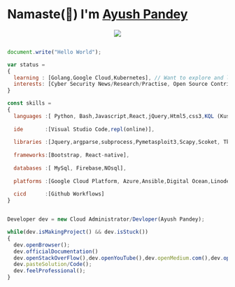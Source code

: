 # Namaste(:pray:) I'm [Ayush Pandey](https://github.com/Metapandey)
<p align="center" >
<img src="https://user-images.githubusercontent.com/49518917/109409530-91fb2c80-79b9-11eb-8c2e-743d08ac99df.gif"><br>
</p> 

```js

document.write("Hello World");

var status = 
{ 
  learning : [Golang,Google Cloud,Kubernetes], // Want to explore and learn about different services provided by AWS but not a the moment
  interests: [Cyber Security News/Research/Practise, Open Source Contribution,Football,Formula One,Flat track racing]
}

const skills = 
{
  languages :[ Python, Bash,Javascript,React,jQuery,Html5,css3,KQL (Kusto Query Language), data serialization languages(Json,Yaml,XML),Java,C++],
  
  ide       :[Visual Studio Code,repl(online)],
  
  libraries :[Jquery,argparse,subprocess,Pymetasploit3,Scapy,Scoket, Tkinter,Numpy,Pandas],
  
  frameworks:[Bootstrap, React-native],
  
  databases :[ MySql, Firebase,NOsql],
  
  platforms :[Google Cloud Platform, Azure,Ansible,Digital Ocean,Linode,IBM],
  
  cicd      :[Github Workflows]
}


Developer dev = new Cloud Administrator/Devloper(Ayush Pandey);

while(dev.isMakingProject() && dev.isStuck())  
{
  dev.openBrowser();
  dev.officialDocumentation()
  dev.openStackOverFlow(),dev.openYouTube(),dev.openMedium.com(),dev.openReddit();
  dev.pasteSolution/Code();
  dev.feelProfessional();
}


```

